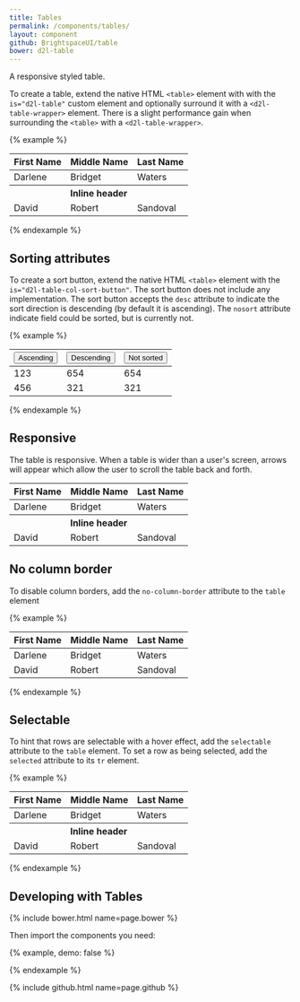 ```yaml
---
title: Tables
permalink: /components/tables/
layout: component
github: BrightspaceUI/table
bower: d2l-table
---
```

A responsive styled table.

To create a table, extend the native HTML `<table>` element with with the `is="d2l-table"` custom element and optionally surround it with a `<d2l-table-wrapper>` element. There is a slight performance gain when surrounding the `<table>` with a `<d2l-table-wrapper>`.

{% example %}
<d2l-table-wrapper>
	<table is="d2l-table">
		<thead>
		<tr>
			<th>First Name</th>
			<th>Middle Name</th>
			<th>Last Name</th>
		</tr>
		</thead>
		<tbody>
		<tr>
			<td>Darlene</td>
			<td>Bridget</td>
			<td>Waters</td>
		</tr>
		<tr header>
			<th colspan="3">Inline header</th>
		</tr>
		<tr>
			<td>David</td>
			<td>Robert</td>
			<td>Sandoval</td>
		</tr>
		</tbody>
	</table>
</d2l-table-wrapper>
{% endexample %}

## Sorting attributes

To create a sort button, extend the native HTML `<table>` element with the `is="d2l-table-col-sort-button"`.  The sort button does not include any implementation.  The sort button accepts the `desc` attribute to indicate the sort direction is descending (by default it is ascending). The `nosort` attribute indicate field could be sorted, but is currently not.

{% example %}
<d2l-table-wrapper>
	<table is="d2l-table">
		<thead>
			<th>
				<button is="d2l-table-col-sort-button">Ascending</button>
			</th>
			<th>
				<button is="d2l-table-col-sort-button" desc>Descending</button>
			</th>
			<th>
				<button is="d2l-table-col-sort-button" nosort>Not sorted</button>
			</th>
		</thead>
		<tbody>
		<tr>
			<td>123</td>
			<td>654</td>
			<td>654</td>
		</tr>
		<tr>
			<td>456</td>
			<td>321</td>
			<td>321</td>
		</tr>
		</tbody>
	</table>
</d2l-table-wrapper>
{% endexample %}

## Responsive

The table is responsive. When a table is wider than a user's screen, arrows will appear which allow the user to scroll the table back and forth.

<d2l-table-wrapper style="max-width: 200px;">
	<table is="d2l-table">
		<thead>
		<tr>
			<th>First Name</th>
			<th>Middle Name</th>
			<th>Last Name</th>
		</tr>
		</thead>
		<tbody>
		<tr>
			<td>Darlene</td>
			<td>Bridget</td>
			<td>Waters</td>
		</tr>
		<tr header>
			<th colspan="3">Inline header</th>
		</tr>
		<tr>
			<td>David</td>
			<td>Robert</td>
			<td>Sandoval</td>
		</tr>
		</tbody>
	</table>
</d2l-table-wrapper>

## No column border

To disable column borders, add the `no-column-border` attribute to the `table` element

{% example %}
<d2l-table-wrapper>
	<table is="d2l-table" no-column-border>
		<thead>
		<tr>
			<th>First Name</th>
			<th>Middle Name</th>
			<th>Last Name</th>
		</tr>
		</thead>
		<tbody>
		<tr selected active>
			<td>Darlene</td>
			<td>Bridget</td>
			<td>Waters</td>
		</tr>
		<tr>
			<td>David</td>
			<td>Robert</td>
			<td>Sandoval</td>
		</tr>
		</tbody>
	</table>
</d2l-table-wrapper>
{% endexample %}

## Selectable

To hint that rows are selectable with a hover effect, add the `selectable` attribute to the `table` element. To set a row as being selected, add the `selected` attribute to its `tr` element.

{% example %}
<d2l-table-wrapper>
	<table is="d2l-table" selectable>
		<thead>
		<tr>
			<th>First Name</th>
			<th>Middle Name</th>
			<th>Last Name</th>
		</tr>
		</thead>
		<tbody>
		<tr selected active>
			<td>Darlene</td>
			<td>Bridget</td>
			<td>Waters</td>
		</tr>
		<tr header>
			<th colspan="3">Inline header</th>
		</tr>
		<tr>
			<td>David</td>
			<td>Robert</td>
			<td>Sandoval</td>
		</tr>
		</tbody>
	</table>
</d2l-table-wrapper>
{% endexample %}

## Developing with Tables

{% include bower.html name=page.bower %}

Then import the components you need:

{% example, demo: false %}
<link
  rel="import"
  href="bower_components/d2l-table/d2l-table.html">
{% endexample %}

{% include github.html name=page.github %}

